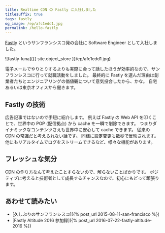 ```yaml
---
title: Realtime CDN の Fastly に入社しました
titlesuffix: true
tags: fastly
og_image: /ep/afc1edd1.jpg
permalink: /hello-fastly
---
```


[Fastly](https://www.fastly.com) というサンフランシスコ発の会社に Software Engineer として入社しました。

![fastly-luna]({{ site.object_store }}/ep/afc1edd1.jpg)

電子メールでやりとりするよりも実際に会って話したほうが効率的なので、サンフランシスコに行って就職活動をしました。
最終的に Fastly を選んだ理由は創業者たちとエンジニアリングの価値観について意気投合したから、かな。
自宅あるいは東京オフィスから働きます。

## Fastly の技術

広告記事ではないので手短に紹介します。
例えば Fastly の Web API を叩くことで、世界中の POP (配信拠点) から cache を一瞬で削除できます。
つまりダイナミックなコンテンツさえも世界中に安心して cache できます。
従来の CDN の常識だと考えられない話です。
同様に設定変更も数秒で反映されます。
他にもリアルタイムでログをストリームできるなど、様々な機能があります。

## フレッシュな気分

CDN の作り方なんて考えたことすらないので、解らないことばかりです。
ポジティブに考えると技術者として成長するチャンスなので、初心にもどって頑張ります。

## あわせて読みたい

- [久しぶりのサンフランシスコ]({% post_url 2015-08-11-san-francisco %})
- [Fastly Altitude 2016 参加録]({% post_url 2016-07-22-fastly-altitude-2016 %})
